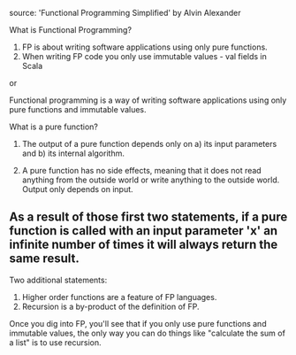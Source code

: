 source: 'Functional Programming Simplified' by Alvin Alexander

What is Functional Programming?
1) FP is about writing software applications using only pure functions.
2) When writing FP code you only use immutable values - val fields in Scala

or

Functional programming is a way of writing software applications using only pure functions and immutable values.

What is a pure function?
1) The output of a pure function depends only on 
    a) its input parameters and 
    b) its internal algorithm.

2) A pure function has no side effects, meaning that it does not read anything from the outside world or write anything to the outside world. Output only depends on input.

As a result of those first two statements, if a pure function is called with an input parameter 'x' an infinite number of times it will always return the same result.
--------------------------------------------
Two additional statements:
1) Higher order functions are a feature of FP languages.
2) Recursion is a by-product of the definition of FP.

Once you dig into FP, you'll see that if you only use pure functions and immutable values, the only way you can do things like "calculate the sum of a list" is to use recursion. 

